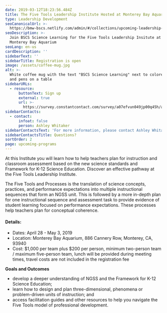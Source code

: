 ```yaml
---
date: 2019-03-12T18:23:56.484Z
title: The Five Tools Leadership Institute Hosted at Monterey Bay Aquarium
type: Leadership Development
seoCanonicalUrl: >-
  https://bmw-bscs.netlify.com/admin/#/collections/upcoming-leadership-development/five-tools-monterey
seoDescription: >-
  Join BSCS Science Learning for the Five Tools Leadership Insitute at the
  Monterey Bay Aquarium 
seoLang: en-us
cardDescription: ''
sidebarText: ''
sidebarTitle: Registration is open
image: /assets/coffee-mug.jpg
alt: >-
  White coffee mug with the text "BSCS Science Learning" next to colored markers
  and pens on a table
sidebarURLs:
  - resource:
      buttonText: Sign up
      external: true
      url: >-
        https://survey.constantcontact.com/survey/a07efvun049jp00q45h/a011mjt64a7l7/questions
sidebarContacts:
  - contact:
      infoat: false
      person: Ashley Whitaker
sidebarContactsText: 'For more information, please contact Ashley Whitaker.'
sidebarContactsTitle: Questions?
sortOrder: 2
page: upcoming-programs
---
```


At this Institute you will learn how to help teachers plan for instruction and classroom assessment based on the new science standards and Framework for K-12 Science Education. Discover an effective pathway at the Five Tools Leadership Institute.

The Five Tools and Processes is the translation of science concepts, practices, and performance expectations into multiple instructional sequences that form an NGSS unit. This is followed by a more in-depth plan for one instructional sequence and assessment task to provide evidence of student learning focused on performance expectations. These processes help teachers plan for conceptual coherence.

#### Details:

* Dates: April 28 - May 3, 2019
* Location: Monterey Bay Aquarium, 886 Cannery Row, Monterey, CA, 93940
* Cost: $1,000 per team plus $200 per person, minimum two-person team / maximum five-person team, lunch will be provided during meeting times, travel costs are not included in the registration fee

**Goals and Outcomes**

* develop a deeper understanding of NGSS and the Framework for K-12 Science Education;
* learn how to design and plan three-dimensional, phenomena or problem-driven units of instruction; and
* access facilitation guides and other resources to help you navigate the Five Tools model of professional development.
